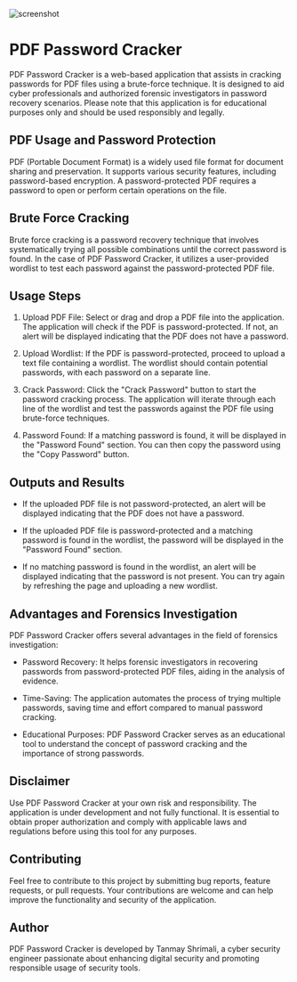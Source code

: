 ![screenshot](https://github.com/tanmay-shrimali/pdf-password-cracker/assets/119653072/bf1c302a-3510-4476-b307-741d4de738a6)

# PDF Password Cracker

PDF Password Cracker is a web-based application that assists in cracking passwords for PDF files using a brute-force technique. It
 is designed to aid cyber professionals and authorized forensic investigators in password recovery scenarios. Please note that this application is for educational purposes only and should be used responsibly and legally.

## PDF Usage and Password Protection

PDF (Portable Document Format) is a widely used file format for document sharing and preservation. It supports various security features, including password-based encryption. A password-protected PDF requires a password to open or perform certain operations on the file.

## Brute Force Cracking

Brute force cracking is a password recovery technique that involves systematically trying all possible combinations until the correct password is found. In the case of PDF Password Cracker, it utilizes a user-provided wordlist to test each password against the password-protected PDF file.

## Usage Steps

1. Upload PDF File: Select or drag and drop a PDF file into the application. The application will check if the PDF is password-protected. If not, an alert will be displayed indicating that the PDF does not have a password.

2. Upload Wordlist: If the PDF is password-protected, proceed to upload a text file containing a wordlist. The wordlist should contain potential passwords, with each password on a separate line.

3. Crack Password: Click the "Crack Password" button to start the password cracking process. The application will iterate through each line of the wordlist and test the passwords against the PDF file using brute-force techniques.

4. Password Found: If a matching password is found, it will be displayed in the "Password Found" section. You can then copy the password using the "Copy Password" button.

## Outputs and Results

- If the uploaded PDF file is not password-protected, an alert will be displayed indicating that the PDF does not have a password.

- If the uploaded PDF file is password-protected and a matching password is found in the wordlist, the password will be displayed in the "Password Found" section.

- If no matching password is found in the wordlist, an alert will be displayed indicating that the password is not present. You can try again by refreshing the page and uploading a new wordlist.

## Advantages and Forensics Investigation

PDF Password Cracker offers several advantages in the field of forensics investigation:

- Password Recovery: It helps forensic investigators in recovering passwords from password-protected PDF files, aiding in the analysis of evidence.

- Time-Saving: The application automates the process of trying multiple passwords, saving time and effort compared to manual password cracking.

- Educational Purposes: PDF Password Cracker serves as an educational tool to understand the concept of password cracking and the importance of strong passwords.

## Disclaimer

Use PDF Password Cracker at your own risk and responsibility. The application is under development and not fully functional. It is essential to obtain proper authorization and comply with applicable laws and regulations before using this tool for any purposes. 

## Contributing

Feel free to contribute to this project by submitting bug reports, feature requests, or pull requests. Your contributions are welcome and can help improve the functionality and security of the application.

## Author

PDF Password Cracker is developed by Tanmay Shrimali, a cyber security engineer passionate about enhancing digital security and promoting responsible usage of security tools.

